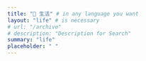 ```yaml
---
title: "📸 生活" # in any language you want
layout: "life" # is necessary
# url: "/archive"
# description: "Description for Search"
summary: "life"
placeholder: " "
---
```

